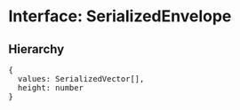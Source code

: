 # Interface: SerializedEnvelope

## Hierarchy

<Hierarchy
  :extend="{name: 'SerializedUINode', link: './serialized-ui-node'}"
/>

<pre>
{
  values: <Ref to="./serialized-vector">SerializedVector</Ref>[],
  height: number
}
</pre>

<script setup>
import Ref from '../../../../../components/api/Ref.vue';
import Hierarchy from '../../../../../components/api/hierarchy.vue';
</script>
